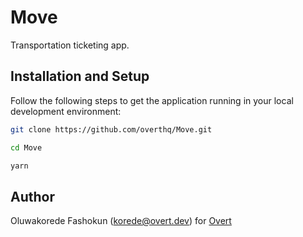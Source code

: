 # Move

Transportation ticketing app.

## Installation and Setup

Follow the following steps to get the application running in your local development environment:

```sh
git clone https://github.com/overthq/Move.git

cd Move

yarn
```

## Author

Oluwakorede Fashokun (<korede@overt.dev>) for [Overt](https://overt.dev)
